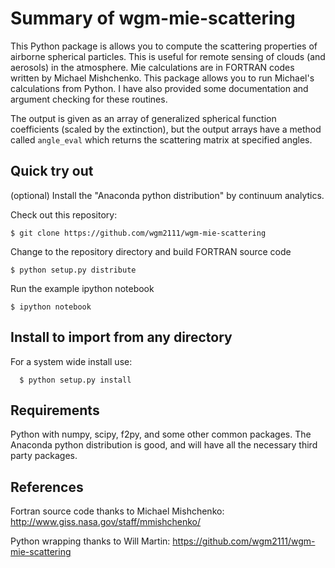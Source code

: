 
# Summary of wgm-mie-scattering
This Python package is allows you to compute the scattering properties
of airborne spherical particles.  This is useful for remote sensing of
clouds (and aerosols) in the atmosphere.  Mie calculations are in FORTRAN
codes written by Michael Mishchenko.  This package allows you to run
Michael's calculations from Python.  I have also provided some documentation
and argument checking for these routines.

The output is given as an array of generalized spherical function
coefficients (scaled by the extinction), but the output arrays have a method
called `angle_eval` which returns the scattering matrix at specified
angles. 


## Quick try out

(optional) Install the "Anaconda python distribution" by continuum analytics.

Check out this repository:
```
$ git clone https://github.com/wgm2111/wgm-mie-scattering
```

Change to the repository directory and build FORTRAN source code
```
$ python setup.py distribute
```

Run the example ipython notebook
```
$ ipython notebook 
```


## Install to import from any directory 

For a system wide install use:
```
  $ python setup.py install
```


## Requirements
Python with numpy, scipy, f2py, and some other common packages.  The
Anaconda python distribution is good, and will have all the necessary 
third party packages. 

## References
Fortran source code thanks to Michael Mishchenko: 
http://www.giss.nasa.gov/staff/mmishchenko/

Python wrapping thanks to Will Martin:
https://github.com/wgm2111/wgm-mie-scattering

